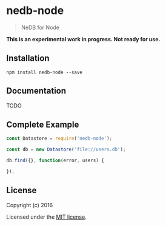 # nedb-node

> NeDB for Node

**This is an experimental work in progress. Not ready for use.**

## Installation

```
npm install nedb-node --save
```

## Documentation

TODO

## Complete Example

```js
const Datastore = require('nedb-node');

const db = new Datastore('file://users.db');

db.find({}, function(error, users) {

});
```

## License

Copyright (c) 2016

Licensed under the [MIT license](LICENSE).
